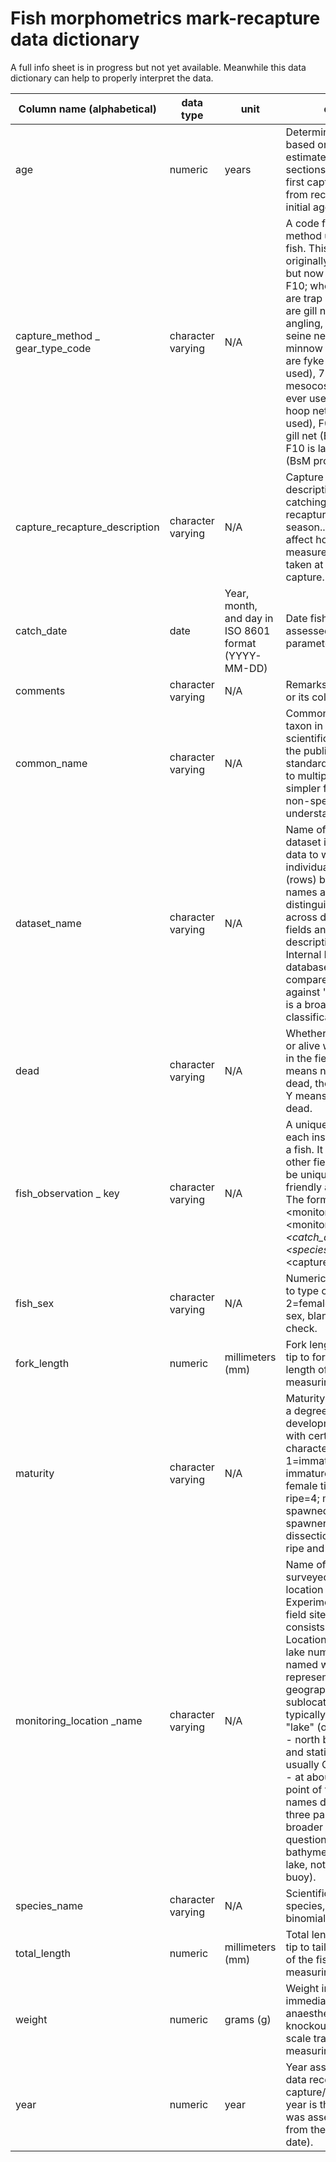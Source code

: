 # Fish morphometrics mark-recapture data dictionary
A full info sheet is in progress but not yet available. Meanwhile this data dictionary can help to properly interpret the data.

| Column name (alphabetical)       | data type         | unit                                                 | definition                                                                                                                                                                                                                                                                                                                                                                                                                                                                                                                                                                                                                                                        |
| -------------------------------- | ----------------- | ---------------------------------------------------- | ----------------------------------------------------------------------------------------------------------------------------------------------------------------------------------------------------------------------------------------------------------------------------------------------------------------------------------------------------------------------------------------------------------------------------------------------------------------------------------------------------------------------------------------------------------------------------------------------------------------------------------------------------------------- |
| age                              | numeric           | years                                                | Determined age of fish, based on either (a) estimate from fin ray sections, typically upon first capture,  or (b) time from recapture relative to initial age determination.                                                                                                                                                                                                                                                                                                                                                                                                                                                                                      |
| capture_method \_ gear_type_code | character varying | N/A                                                  | A code for how the method used to catch the fish. This field was originally entered as 1-8 but now entered as F01-F10; whereby 1 and F01 are trap net, 2 and F02 are gill net, 3 and F03 are angling, 4 and F04 are seine net, 5 and F05 are minnow trap, 6 and F06 are fyke net (hardly ever used), 7 and F07 are mesocosm fishing (hardly ever used), 8 and F08 are hoop net (hardly ever used), F09 is small-mesh gill net (BsM project), and F10 is large mesh gill net (BsM project).                                                                                                                                                                        |
| capture_recapture_description    | character varying | N/A                                                  | Capture status description (first time catching the fish, recapture, recapture that season...), which may affect how many measurements were taken at the time of capture.                                                                                                                                                                                                                                                                                                                                                                                                                                                                                         |
| catch_date                       | date              | Year, month, and day in ISO 8601 format (YYYY-MM-DD) | Date fish was caught and assessed (measured for parameters).                                                                                                                                                                                                                                                                                                                                                                                                                                                                                                                                                                                                      |
| comments                         | character varying | N/A                                                  | Remarks about the record or its collection.                                                                                                                                                                                                                                                                                                                                                                                                                                                                                                                                                                                                                       |
| common_name                      | character varying | N/A                                                  | Common name for the taxon in question (non-scientific name used by the public, not unversally standardized, may refer to multiple species, but simpler for the public or non-specialists to understand).                                                                                                                                                                                                                                                                                                                                                                                                                                                          |
| dataset_name                     | character varying | N/A                                                  | Name of the dataset. A dataset is a collection of data to which several individual data records (rows) belong. Dataset names are useful to distinguish groups of data across different research fields and provide some descriptive context. Internal IISD-ELA database users should compare "dataset" against "data type" which is a broader category of classification.                                                                                                                                                                                                                                                                                         |
| dead                             | character varying | N/A                                                  | Whether the fish is dead or alive when processed in the field. Blank or null means no, the fish is not dead, the fish is alive, and Y means yes, the fish is dead.                                                                                                                                                                                                                                                                                                                                                                                                                                                                                                |
| fish_observation \_ key          | character varying | N/A                                                  | A unique identifier for each instance of catching a fish. It is a composite of other fields, intended to be unique but also user-friendly and informative. The format is: <monitoring_location><monitoring_sublocation>_<catch_date>_<orig_num>_<species_code>_<capture_recapture>                                                                                                                                                                                                                                                                                                                                                                                |
| fish_sex                         | character varying | N/A                                                  | Numerical code referring to type of sex. 1=male, 2=female, 9=unknown/no sex, blank/null=did not check.                                                                                                                                                                                                                                                                                                                                                                                                                                                                                                                                                            |
| fork_length                      | numeric           | millimeters (mm)                                     | Fork length in field, from tip to fork in the tail, fork length of the fish on the measuring board.                                                                                                                                                                                                                                                                                                                                                                                                                                                                                                                                                               |
| maturity                         | character varying | N/A                                                  | Maturity code. Maturity is a degree of fish development, associated with certain characteristics. 1=immature (historically immature=0); mature=2; female tight=3; female ripe=4; male or female spawned out=5; non-spawner (only known in dissection)=6; female ripe and running=7                                                                                                                                                                                                                                                                                                                                                                                |
| monitoring_location \_name       | character varying | N/A                                                  | Name of sampled or surveyed geographic location at the IISD Experimental Lakes Area field site. The name consists of: <location> or <location sublocation> or <location sublocation station>. Location is typically the lake number (each lake is named with a number, representing the lake's geographical watershed), sublocation which typically specifies LA for "lake" (or a basin, e.g. NB - north basin, or other), and station which is usually CB ("centre buoy" - at about the deepest point of the lake). Some names do not have all three parts since a broader area is in question (e.g. for bathymetry, the entire lake, not just the centre buoy). |
| species_name                     | character varying | N/A                                                  | Scientific name for the species, as a Latin binomial.                                                                                                                                                                                                                                                                                                                                                                                                                                                                                                                                                                                                             |
| total_length                     | numeric           | millimeters (mm)                                     | Total length in field, from tip to tail end, total length of the fish on the measuring board.                                                                                                                                                                                                                                                                                                                                                                                                                                                                                                                                                                     |
| weight                           | numeric           | grams (g)                                            | Weight in field immediately after anaesthetized, from knockout bath to the scale tray to the measuring board                                                                                                                                                                                                                                                                                                                                                                                                                                                                                                                                                      |
| year                             | numeric           | year                                                 | Year associated with the data record. For fish capture/recapture data, year is the year the fish was assessed (derived from the fish capture date).                                                                                                                                                                                                                                                                                                                                                                                                                                                                                                               |